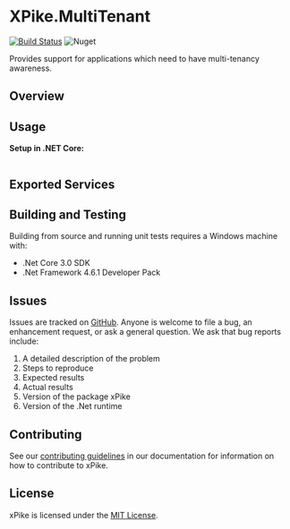 # XPike.MultiTenant

[![Build Status](https://dev.azure.com/xpike/xpike/_apis/build/status/xpike.multitenant?branchName=master)](https://dev.azure.com/xpike/xpike/_build/latest?definitionId=15&branchName=master)
![Nuget](https://img.shields.io/nuget/v/XPike.MultiTenant)

Provides support for applications which need to have multi-tenancy awareness.

## Overview

## Usage

**Setup in .NET Core:**

```csharp
```

## Exported Services


## Building and Testing

Building from source and running unit tests requires a Windows machine with:

* .Net Core 3.0 SDK
* .Net Framework 4.6.1 Developer Pack

## Issues

Issues are tracked on [GitHub](https://github.com/xpike/multitenant/issues). Anyone is welcome to file a bug,
an enhancement request, or ask a general question. We ask that bug reports include:

1. A detailed description of the problem
2. Steps to reproduce
3. Expected results
4. Actual results
5. Version of the package xPike
6. Version of the .Net runtime

## Contributing

See our [contributing guidelines](https://github.com/xpike/documentation/blob/master/docfx_project/articles/contributing.md)
in our documentation for information on how to contribute to xPike.

## License

xPike is licensed under the [MIT License](LICENSE).
